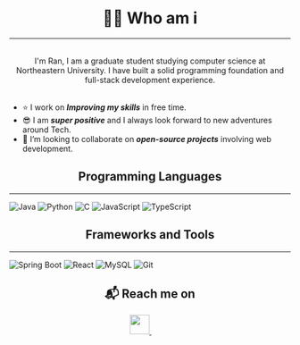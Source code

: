 
<!---
satomiyan/satomiyan is a ✨ special ✨ repository because its `README.md` (this file) appears on your GitHub profile.
You can click the Preview link to take a look at your changes.
--->
<h1 align="center"> 👩‍💻 Who am i </h1>

---
<!---
<img src ="https://readme-typing-svg.herokuapp.com?font=Montserrat&color=blue&size=24&lines=Hey+there,+I'm+Ran.;I am a graduate student studying computer science at Northeastern University.;I have built a solid programming foundation and full-stack development experience.;" alt="Typing SVG" >
--->

<p align="center">
  <br>
  I'm Ran, I am a graduate student studying computer science at Northeastern University.
  I have built a solid programming foundation and full-stack development experience.
  <br> <br>
 
  <!--<img src="https://komarev.com/ghpvc/?username=SuhasBRao" alt="https://github.com/SuhasBRao" /> -->
</p>

- &#11088; I work on **_Improving my skills_** in free time.
- &#128526; I am **_super positive_** and I always look forward to new adventures around Tech.
- 💞️ I’m looking to collaborate on **_open-source projects_** involving web development.

<h2 align="center"> Programming Languages</h2>

---

![Java](https://img.shields.io/badge/Java-%23ED8B00.svg?style=for-the-badge&logo=java&logoColor=white)
![Python](https://img.shields.io/badge/python-%2314354C.svg?style=for-the-badge&logo=python&logoColor=white)
![C](https://img.shields.io/badge/c-%2300599C.svg?style=for-the-badge&logo=c&logoColor=white)
![JavaScript](https://img.shields.io/badge/javascript-%23F7DF1E.svg?style=for-the-badge&logo=javascript&logoColor=black)
![TypeScript](https://img.shields.io/badge/typescript-%23007ACC.svg?style=for-the-badge&logo=typescript&logoColor=white)

<h2 align="center">Frameworks and Tools</h2>

---

![Spring Boot](https://img.shields.io/badge/spring%20boot-%236DB33F.svg?style=for-the-badge&logo=springboot&logoColor=white)
![React](https://img.shields.io/badge/react-%2361DAFB.svg?style=for-the-badge&logo=react&logoColor=black)
![MySQL](https://img.shields.io/badge/mysql-%234479A1.svg?style=for-the-badge&logo=mysql&logoColor=white)
![Git](https://img.shields.io/badge/git-%23F05033.svg?style=for-the-badge&logo=git&logoColor=white)

<h2  align="center">&#x1F4EC; Reach me on</h2>

<p align = "center">
<!--  
<a href="https://www.instagram.com/suhasbrao/">
  <img
    alt="Instagram"
    src = "https://cdn-icons-png.flaticon.com/512/174/174855.png"
    width = 35
    height = 35
   />
</a>
&emsp;
<a href="mailto:raos04567@gmail.com?subject=Hello%20Ileri,%20From%20Github">
  <img 
    src = "https://cdn-icons-png.flaticon.com/512/732/732200.png"
    width = 35
    height = 35   
 />
</a>
&emsp;
-->
<a href="https://www.linkedin.com/in/ran-yan-9403412aa/">
  <img 
    src = "https://cdn-icons-png.flaticon.com/512/145/145807.png"
    width = 35
    height = 35   
 />
</a>
&emsp;
&nbsp;&nbsp;&nbsp;&nbsp;
</p>
